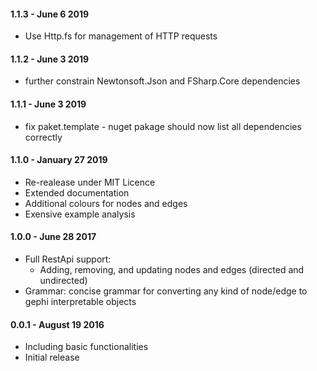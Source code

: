 #### 1.1.3 - June 6 2019
 * Use Http.fs for management of HTTP requests

#### 1.1.2 - June 3 2019
 * further constrain Newtonsoft.Json and FSharp.Core dependencies

#### 1.1.1 - June 3 2019
 * fix paket.template - nuget pakage should now list all dependencies correctly

#### 1.1.0 - January 27 2019
* Re-realease under MIT Licence
* Extended documentation
* Additional colours for nodes and edges
* Exensive example analysis

#### 1.0.0 - June 28 2017
* Full RestApi support:
    * Adding, removing, and updating nodes and edges (directed and undirected)
* Grammar: concise grammar for converting any kind of node/edge to gephi interpretable objects

#### 0.0.1 - August 19 2016
* Including basic functionalities
* Initial release 

